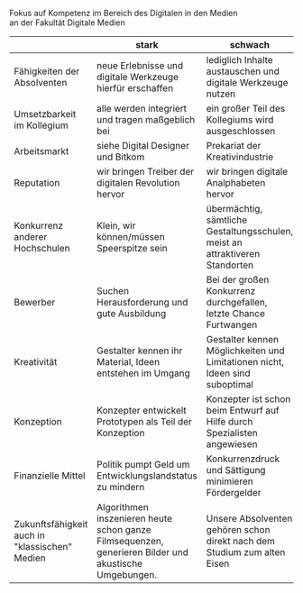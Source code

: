 Fokus auf Kompetenz im Bereich des Digitalen in den Medien  
an der Fakultät Digitale Medien


|                                | stark                                                                         | schwach                                                                      |
|--------------------------------|-------------------------------------------------------------------------------|------------------------------------------------------------------------------|
| Fähigkeiten der Absolventen    | neue Erlebnisse  und digitale Werkzeuge hierfür erschaffen                    | lediglich Inhalte austauschen und digitale Werkzeuge nutzen                  |
| Umsetzbarkeit im Kollegium     | alle werden integriert und tragen maßgeblich bei                              | ein großer Teil des Kollegiums wird ausgeschlossen                           |
| Arbeitsmarkt                   | siehe Digital Designer und Bitkom                                             | Prekariat der Kreativindustrie                                               |
| Reputation                     | wir bringen Treiber der digitalen Revolution hervor                           | wir bringen digitale Analphabeten hervor                                     |
| Konkurrenz anderer Hochschulen | Klein, wir können/müssen Speerspitze sein                                     | übermächtig, sämtliche Gestaltungsschulen, meist an attraktiveren Standorten |
| Bewerber                       | Suchen Herausforderung und gute Ausbildung                                    | Bei der großen Konkurrenz durchgefallen, letzte Chance Furtwangen            |
| Kreativität                    | Gestalter kennen ihr Material, Ideen entstehen im Umgang                      | Gestalter kennen Möglichkeiten und Limitationen nicht, Ideen sind suboptimal |
| Konzeption                     | Konzepter entwickelt Prototypen als Teil der Konzeption                       | Konzepter ist schon beim Entwurf auf Hilfe durch Spezialisten angewiesen     |
| Finanzielle Mittel             | Politik pumpt Geld um Entwicklungslandstatus zu mindern                       | Konkurrenzdruck und Sättigung minimieren Fördergelder                        |
| Zukunftsfähigkeit auch in "klassischen" Medien  | Algorithmen inszenieren heute schon ganze Filmsequenzen, generieren Bilder und akustische Umgebungen. | Unsere Absolventen gehören schon direkt nach dem Studium zum alten Eisen     |
